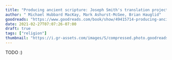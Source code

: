 ```yaml
---
title: "Producing ancient scripture: Joseph Smith's translation projects in the development of Mormon Christianity"
author: " Michael Hubbard MacKay, Mark Ashurst-McGee, Brian Hauglid"
goodreads: "https://www.goodreads.com/book/show/49415714-producing-ancient-scripture"
date: 2021-02-27T07:07:26-07:00
draft: true
tags: ["religion"]
thumbnail: "https://i.gr-assets.com/images/S/compressed.photo.goodreads.com/books/1567907407l/49415714._SX318_SY475_.jpg"
---
```


TODO :)
